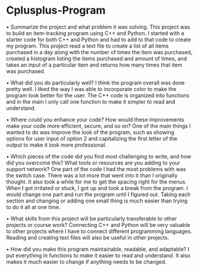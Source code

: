 # Cplusplus-Program
•	Summarize the project and what problem it was solving.
This project was to build an item-tracking program using C++ and Python.  I started with a starter code for both C++ and Python and had to add to that code to create my program.  This project read a text file to create a list of all items purchased in a day along with the number of times the item was purchased, created a histogram listing the items purchased and amount of times, and takes an input of a particular item and returns how many times that item was purchased.

•	What did you do particularly well?
I think the program overall was done pretty well.  I liked the way I was able to incorporate color to make the program look better for the user.  The C++ code is organized into functions and in the main I only call one function to make it simpler to read and understand.

•	Where could you enhance your code? How would these improvements make your code more efficient, secure, and so on?
One of the main things I wanted to do was improve the look of the program, such as showing options for user input of option 2 and capitalizing the first letter of the output to make it look more professional.

•	Which pieces of the code did you find most challenging to write, and how did you overcome this? What tools or resources are you adding to your support network?
One part of the code I had the most problems with was the switch case.  There was a lot more that went into it than I originally thought.  It also took a while for me to get the spacing right for the menus.  When I got irritated or stuck, I got up and took a break from the program.  I would change one part and run the program until I figured out.  Taking each section and changing or adding one small thing is much easier than trying to do it all at one time.

•	What skills from this project will be particularly transferable to other projects or course work?
Connecting C++ and Python will be very valuable to other projects where I have to connect different programming languages.  Reading and creating text files will also be useful in other projects.

•	How did you make this program maintainable, readable, and adaptable?
I put everything in functions to make it easier to read and understand.  It also makes it much easier to change if anything needs to be changed.
